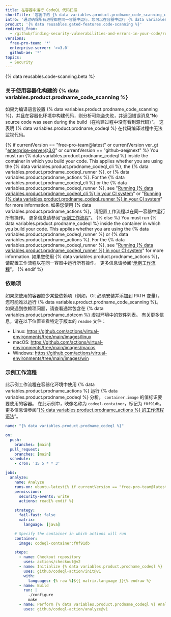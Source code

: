 ```yaml
---
title: 在容器中运行 CodeQL 代码扫描
shortTitle: '容器中的 {% data variables.product.prodname_code_scanning_capc %}'
intro: '通过确保所有进程都在同一容器中运行，您可以在容器中运行 {% data variables.product.prodname_code_scanning %}。'
product: '{% data reusables.gated-features.code-scanning %}'
redirect_from:
  - /github/finding-security-vulnerabilities-and-errors-in-your-code/running-codeql-code-scanning-in-a-container
versions:
  free-pro-team: '*'
  enterprise-server: '>=3.0'
  github-ae: '*'
topics:
  - Security
---
```


<!--For this article in earlier GHES versions, see /content/github/finding-security-vulnerabilities-and-errors-in-your-code-->

{% data reusables.code-scanning.beta %}

### 关于使用容器化构建的 {% data variables.product.prodname_code_scanning %}

如果为编译语言设置 {% data variables.product.prodname_code_scanning %}，并且在容器化环境中构建代码，则分析可能会失败，并返回错误消息“No source code was seen during the build（在构建过程中没有看到源代码）”。 这表明 {% data variables.product.prodname_codeql %} 在代码编译过程中无法监视代码。

{% if currentVersion == "free-pro-team@latest" or currentVersion ver_gt "enterprise-server@3.0" or currentVersion == "github-ae@next" %}
You must run {% data variables.product.prodname_codeql %} inside the container in which you build your code. This applies whether you are using the {% data variables.product.prodname_codeql_cli %}, the {% data variables.product.prodname_codeql_runner %}, or {% data variables.product.prodname_actions %}. For the {% data variables.product.prodname_codeql_cli %} or the {% data variables.product.prodname_codeql_runner %}, see "[Running {% data variables.product.prodname_codeql_cli %} in your CI system](/code-security/secure-coding/running-codeql-cli-in-your-ci-system)" or "[Running {% data variables.product.prodname_codeql_runner %} in your CI system](/code-security/secure-coding/running-codeql-runner-in-your-ci-system)" for more information. 如果您使用 {% data variables.product.prodname_actions %}，请配置工作流程以在同一容器中运行所有操作。 更多信息请参阅“[示例工作流程](#example-workflow)”。
{% else %}
You must run {% data variables.product.prodname_codeql %} inside the container in which you build your code. This applies whether you are using the {% data variables.product.prodname_codeql_runner %} or {% data variables.product.prodname_actions %}. For the {% data variables.product.prodname_codeql_runner %}, see "[Running {% data variables.product.prodname_codeql_runner %} in your CI system](/code-security/secure-coding/running-codeql-runner-in-your-ci-system)" for more information. 如果您使用 {% data variables.product.prodname_actions %}，请配置工作流程以在同一容器中运行所有操作。 更多信息请参阅“[示例工作流程](#example-workflow)”。
{% endif %}

### 依赖项

如果您使用的容器缺少某些依赖项（例如，Git 必须安装并添加到 PATH 变量），您可能难以运行 {% data variables.product.prodname_code_scanning %}。 如果遇到依赖项问题，请查看通常包含在 {% data variables.product.prodname_dotcom %} 虚拟环境中的软件列表。 有关更多信息，请在以下位置查看特定于版本的 `readme` 文件：

* Linux: https://github.com/actions/virtual-environments/tree/main/images/linux
* macOS: https://github.com/actions/virtual-environments/tree/main/images/macos
* Windows: https://github.com/actions/virtual-environments/tree/main/images/win

### 示例工作流程

此示例工作流程在容器化环境中使用 {% data variables.product.prodname_actions %} 运行 {% data variables.product.prodname_codeql %} 分析。 `container.image` 的值标识要要使用的容器。 在此示例中，映像名称为 `codeql-container`，标记为 `f0f91db`。 更多信息请参阅“[{% data variables.product.prodname_actions %} 的工作流程语法](/actions/reference/workflow-syntax-for-github-actions#jobsjob_idcontainer)”。

``` yaml
name: "{% data variables.product.prodname_codeql %}"

on: 
  push:
    branches: [main]
  pull_request:
    branches: [main]
  schedule:
    - cron: '15 5 * * 3'

jobs:
  analyze:
    name: Analyze
    runs-on: ubuntu-latest{% if currentVersion == "free-pro-team@latest" or currentVersion ver_gt "enterprise-server@3.1" or currentVersion == "github-ae@next" %}
    permissions:
      security-events: write
      actions: read{% endif %}

    strategy:
      fail-fast: false
      matrix:
        language: [java]

    # Specify the container in which actions will run
    container:
      image: codeql-container:f0f91db

    steps:
      - name: Checkout repository
        uses: actions/checkout@v2
      - name: Initialize {% data variables.product.prodname_codeql %}
        uses: github/codeql-action/init@v1
        with:
          languages: {% raw %}${{ matrix.language }}{% endraw %}
      - name: Build
        run: |
          ./configure
          make
      - name: Perform {% data variables.product.prodname_codeql %} Analysis
        uses: github/codeql-action/analyze@v1
```
